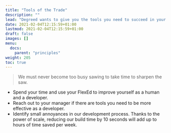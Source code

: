 ```yaml
---
title: "Tools of the Trade"
description: ""
lead: "Degreed wants to give you the tools you need to succeed in your job and expects you to identify the small things which will make you a better developer."
date: 2021-02-04T12:15:59+01:00
lastmod: 2021-02-04T12:15:59+01:00
draft: false
images: []
menu:
  docs:
    parent: "principles"
weight: 205
toc: true
---
```


> We must never become too busy sawing to take time to sharpen the saw.

* Spend your time and use your FlexEd to improve yourself as a human and a developer.
* Reach out to your manager if there are tools you need to be more effective as a developer.
* Identify small annoyances in our development process. Thanks to the power of scale, reducing our build time by 10 seconds will add up to hours of time saved per week.
